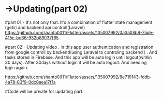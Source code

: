 # ->Updating(part 02)
#part 01:- it's not only that. It's a combination of flutter state management (getx) and backend api controll(Laravel)
https://github.com/shanto0011/Flutter/assets/135007992/0a3a08b8-75de-415c-bc36-932b89037f65


#part 02:- Updating video . In this app user authentication and registration from google controll by backend(using Laravel to controling backend ) . And tasks  stored in Firebase. And this app will be auto login until logout(within 30 days). After 30days without login it will be auto logout. And needing login again.

https://github.com/shanto0011/Flutter/assets/135007992/8e719143-fddb-4a78-83f9-0dc8aea17f1a

#Code will be private for updating part. 
